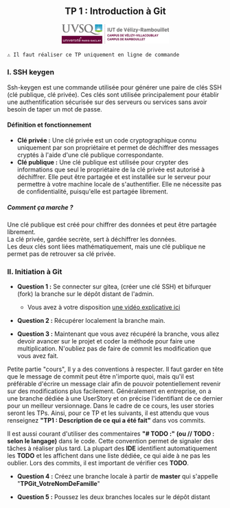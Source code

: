 <div style="text-align: center;">
    <h2>TP 1 : Introduction à Git </h2>
    <img src="../Ressources/logo_iut.png" alt="Logo IUT" style="width: 250px;"/>
</div> 

```
⚠️ Il faut réaliser ce TP uniquement en ligne de commande
```

### I. SSH keygen

Ssh-keygen est une commande utilisée pour générer une paire de clés SSH (clé publique, clé privée).
Ces clés sont utilisée principalement pour établir une authentification sécurisée sur des serveurs ou services
sans avoir besoin de taper un mot de passe.

#### Définition et fonctionnement

* **Clé privée :** Une clé privée est un code cryptographique connu uniquement par son propriétaire et permet de déchiffrer
  des messages cryptés à l'aide d'une clé publique correspondante.
* **Clé publique :** Une clé publique est utilisée pour crypter des informations que seul le propriétaire de la clé privée
  est autorisé à déchiffrer. Elle peut être partagée et est installée sur le serveur pour permettre à votre machine locale de s'authentifier.
  Elle ne nécessite pas de confidentialité, puisqu'elle est partagée librement.

##### Comment ça marche ?
Une clé publique est créé pour chiffrer des données et peut être partagée librement.<br>
La clé privée, gardée secrète, sert à déchiffrer les données.<br>
Les deux clés sont liées mathématiquement, mais une clé publique ne permet pas de retrouver sa clé privée.<br>


### II. Initiation à Git
* **Question 1 :** Se connecter sur gitea, (créer une clé SSH) et bifurquer (fork) la branche sur le dépôt distant de l'admin.
  * Vous avez à votre disposition [une vidéo explicative ici]()

* **Question 2 :** Récupérer localement la branche main.

* **Question 3 :** Maintenant que vous avez récupéré la branche, vous allez devoir avancer sur le projet et coder la méthode pour faire une multiplication. N'oubliez pas de faire de commit les modification que vous avez fait.

Petite partie "cours", Il y a des conventions à respecter. Il faut garder en tête que le message de commit peut être n'importe quoi, mais qu'il est préférable d'écrire un message clair afin de pouvoir potentiellement revenir sur des modifications plus facilement. Généralement en entreprise, on a une branche dédiée à une UserStory et on précise l'identifiant de ce dernier pour un meilleur versionnage. Dans le cadre de ce cours, les user stories seront les TPs. Ainsi, pour ce TP et les suivants, il est attendu que vous renseignez **"TP1 : Description de ce qui a été fait"** dans vos commits.

Il est aussi courant d'utiliser des commentaires **"# TODO :" (ou // TODO : selon le langage)** dans le code. Cette convention permet de signaler des tâches à réaliser plus tard.
La plupart des **IDE** identifient automatiquement les **TODO** et les affichent dans une liste dédiée, ce qui aide à ne pas les oublier. Lors des commits, il est important de vérifier ces  **TODO**.

* **Question 4 :** Créez une branche locale à partir de **master** qui s'appelle "**TPGit_VotreNomDeFamille**"

* **Question 5 :** Poussez les deux branches locales sur le dépôt distant
